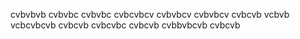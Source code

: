 
cvbvbvb
cvbvbc
cvbvbc
cvbcvbcv
cvbvbcv
cvbvbcv
cvbcvb
vcbvb
vcbcvbcvb
cvbcvb
cvbcvbc
cvbcvb
cvbbvbcvb
cvbcvb
